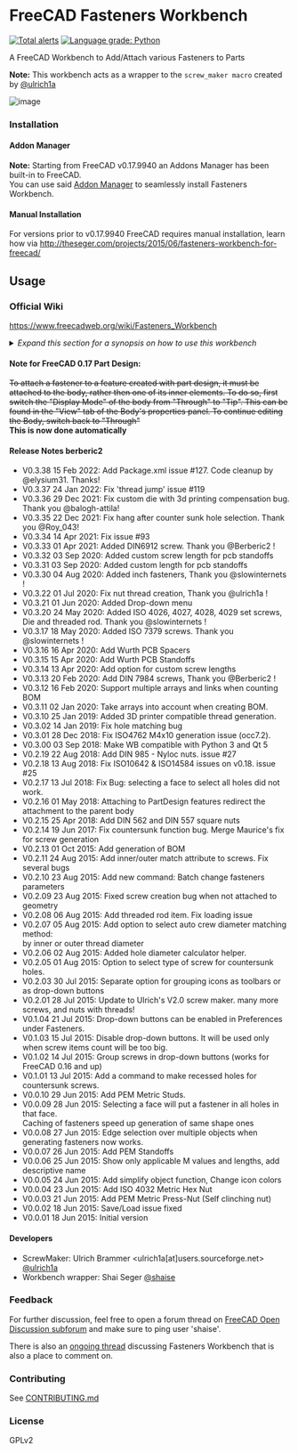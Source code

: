 # FreeCAD Fasteners Workbench
[![Total alerts](https://img.shields.io/lgtm/alerts/g/shaise/FreeCAD_FastenersWB.svg?logo=lgtm&logoWidth=18)](https://lgtm.com/projects/g/shaise/FreeCAD_FastenersWB/alerts/) [![Language grade: Python](https://img.shields.io/lgtm/grade/python/g/shaise/FreeCAD_FastenersWB.svg?logo=lgtm&logoWidth=18)](https://lgtm.com/projects/g/shaise/FreeCAD_FastenersWB/context:python)  

A FreeCAD Workbench to Add/Attach various Fasteners to Parts  


**Note:** This workbench acts as a wrapper to the `screw_maker macro` created by [@ulrich1a](https://github.com/ulrich1a)

![image](https://github.com/shaise/FreeCAD_FastenersWB/raw/master/Resources/FastenersScreencast.gif)



### Installation

#### Addon Manager
**Note:** Starting from FreeCAD v0.17.9940 an Addons Manager has been built-in to FreeCAD.  
You can use said [Addon Manager](https://github.com/FreeCAD/FreeCAD-addons/#1-builtin-addon-manager) to seamlessly install Fasteners Workbench.

#### Manual Installation
For versions prior to v0.17.9940 FreeCAD requires manual installation, learn how via http://theseger.com/projects/2015/06/fasteners-workbench-for-freecad/


## Usage
### Official Wiki
https://www.freecadweb.org/wiki/Fasteners_Workbench  
 
<details>
  <summary><i>Expand this section for a synopsis on how to use this workbench</i></summary> 

**Note:** this info is also available on http://theseger.com/projects/2015/06/fasteners-workbench-for-freecad/

### Where to Start

Usage is pretty straightforward:  
1. Install the workbench and restart FreeCAD
2. Open a new document in FreeCAD 
3. Select the Fasteners workbench from the workbench drop-down list  
Result: A series of screws will show on the toolbar:  

  ![FastenersToolbar](Resources/FSToolbar.png)  

4. Clicking on any of the screws will create this screw in the origin position with default size.  

5. To change size/length: select the newly created screw, then go to the data tab in the property panel, there you can change diameter and length. (For now it is in metric standard):  

  ![FS-Parameters](Resources/FSParams.png)

6. Changing the “thread” property to “true” will render the screw threads as well.  
 **Please note:**  
    * generating threads takes considerable amount of time, during which, FreeCAD will not be responsive.
    * the invert and offset properties are only applicable to attached fasteners.

### Attached Fasteners

Fasteners can also be attached to features in other parts. 

#### Attach Screw to part

* To attach a screw to a part, the part must have features with circular edges, such as holes.   

#### Attach Screw to hole(s)
* To attach screws to holes, select the desired circular edge or several edges (You can also select a face if you want to select all holes in that face):

  ![FastenersSelect](Resources/FSSelect.png)

*  Now click on the desired screw.  
  **Result:** A screw will be placed on each of the selected features, trying to match the screw size to the hole size:

  ![FastenersCreated](Resources/FSCreated.png)

* You can now, like before, change diameter and length from the properties panel. 

* If you wish the screw to hover above the hole, you can set the “offset” property  to the desired distance.  
  **Note:** Sometimes the screw does not detect the direction correctly and appears upside down.  
  To correct this change the “invert” property to true OR select the screw and press the Flip button:  
  ![Flip-Button](Icons/IconFlip.svg) in the toolbar.

#### Attach Fastener to different feature

* To attach an existing fastener to a different feature, select the screw, then ctrl-select the new feature:

  ![Fasteners-Select-Move](Resources/FSSelMove.png)

* Now press the Move button ![Move-Button](Icons/IconMove.svg) in the toolbar

* **Result:** The screw will move to the new location:  

  ![Fasteners-Moved](Resources/FSMoved.png)

  * **Note:** An attached screw will move with the part it is attached to.  
    **If you wish to detach the screw from the parent part**:  
    * simply select only the screw  
    * then press the move button.  
    ***Result:** the screw is now detached and can be moved individually.

### Simplifying objects

**Important Note:** If you wish to share FCStd files that contains fasteners (or parts from other custom parametric workbenches)  with other people, they must install these workbenches as well, or else they will get errors when trying to use them.

**However**, if you just want to share the resulting parts, with no need to change object’s parameters, you can use the **Simplify** function ![Simplify-button](Icons/IconShape.svg) to convert the fasteners to simple shapes.  

**Result:** They will appear as new Shape parts in the model tree. You can then delete the original fasteners and save as a simple FCStd that can be read and used on any FreeCAD installation.


### Adding Fasteners via Python

You can create screws with a script using the `createFastener` command:
```python
createFastener(type, diam, len, threadType, shapeOnly = False)
```
`threadType` can be `'simple'` or `'real`  
`shapeOnly` can be **True** if you just want to get the object or **False** (default) if you want it to be added to the treeView and shown.
```python
import ScrewMaker
sm = ScrewMaker.Instance()
screwobj = sm.createFastener('ISO7046', 'M6', '8', 'simple')
```

</details>

#### Note for FreeCAD 0.17 Part Design:
~~To attach a fastener to a feature created with part design, it must be attached to the body, rather then one of its inner elements. To do so, first switch the "Display Mode" of the body from "Through" to "Tip". This can be found in the "View" tab of the Body's properties panel. To continue editing the Body, switch back to "Through"~~  
**This is now done automatically**

#### Release Notes berberic2
* V0.3.38  15 Feb 2022:  Add Package.xml issue #127. Code cleanup by @elysium31. Thanks!
* V0.3.37  24 Jan 2022:  Fix 'thread jump' issue #119
* V0.3.36  29 Dec 2021:  Fix custom die with 3d printing compensation bug. Thank you @balogh-attila!
* V0.3.35  22 Dec 2021:  Fix hang after counter sunk hole selection. Thank you @Roy_043!
* V0.3.34  14 Apr 2021:  Fix issue #93
* V0.3.33  01 Apr 2021:  Added DIN6912 screw. Thank you @Berberic2 !
* V0.3.32  03 Sep 2020:  Added custom screw length for pcb standoffs
* V0.3.31  03 Sep 2020:  Added custom length for pcb standoffs
* V0.3.30  04 Aug 2020:  Added inch fasteners, Thank you @slowinternets !
* V0.3.22  01 Jul 2020:  Fix nut thread creation, Thank you @ulrich1a !
* V0.3.21  01 Jun 2020:  Added Drop-down menu
* V0.3.20  24 May 2020:  Added ISO 4026, 4027, 4028, 4029 set screws, Die and threaded rod. Thank you @slowinternets !
* V0.3.17  18 May 2020:  Added ISO 7379 screws. Thank you @slowinternets !
* V0.3.16  16 Apr 2020:  Add Wurth PCB Spacers
* V0.3.15  15 Apr 2020:  Add Wurth PCB Standoffs
* V0.3.14  13 Apr 2020:  Add option for custom screw lengths
* V0.3.13  20 Feb 2020:  Add DIN 7984 screws, Thank you @Berberic2 !
* V0.3.12  16 Feb 2020:  Support multiple arrays and links when counting BOM
* V0.3.11  02 Jan 2020:  Take arrays into account when creating BOM. 
* V0.3.10  25 Jan 2019:  Added 3D printer compatible thread generation.  
* V0.3.02  14 Jan 2019:  Fix hole matching bug  
* V0.3.01  28 Dec 2018:  Fix ISO4762 M4x10 generation issue (occ7.2).  
* V0.3.00  03 Sep 2018:  Make WB compatible with Python 3 and Qt 5  
* V0.2.19  22 Aug 2018:  Add DIN 985 - Nyloc nuts. issue #27  
* V0.2.18  13 Aug 2018:  Fix ISO10642 & ISO14584 issues on v0.18. issue #25  
* V0.2.17  13 Jul 2018:  Fix Bug: selecting a face to select all holes did not work.  
* V0.2.16  01 May 2018:  Attaching to PartDesign features redirect the attachment to the parent body  
* V0.2.15  25 Apr 2018:  Add DIN 562 and DIN 557 square nuts  
* V0.2.14  19 Jun 2017:  Fix countersunk function bug. Merge Maurice's fix for screw generation  
* V0.2.13  01 Oct 2015:  Add generation of BOM  
* V0.2.11  24 Aug 2015:  Add inner/outer match attribute to screws. Fix several bugs  
* V0.2.10  23 Aug 2015:  Add new command: Batch change fasteners parameters  
* V0.2.09  23 Aug 2015:  Fixed screw creation bug when not attached to geometry  
* V0.2.08  06 Aug 2015:  Add threaded rod item. Fix loading issue  
* V0.2.07  05 Aug 2015:  Add option to select auto crew diameter matching method:  
                         by inner or outer thread diameter  
* V0.2.06  02 Aug 2015:  Added hole diameter calculator helper.  
* V0.2.05  01 Aug 2015:  Option to select type of screw for countersunk holes.  
* V0.2.03  30 Jul 2015:  Separate option for grouping icons as toolbars or as drop-down buttons  
* V0.2.01  28 Jul 2015:  Update to Ulrich's V2.0 screw maker. many more screws, and nuts with threads!  
* V0.1.04  21 Jul 2015:  Drop-down buttons can be enabled in Preferences under Fasteners.  
* V0.1.03  15 Jul 2015:  Disable drop-down buttons. It will be used only when screw items count will be too big.  
* V0.1.02  14 Jul 2015:  Group screws in drop-down buttons (works for FreeCAD 0.16 and up)  
* V0.1.01  13 Jul 2015:  Add a command to make recessed holes for countersunk screws.  
* V0.0.10  29 Jun 2015:  Add PEM Metric Studs.  
* V0.0.09  28 Jun 2015:  Selecting a face will put a fastener in all holes in that face.  
                         Caching of fasteners speed up generation of same shape ones  
* V0.0.08  27 Jun 2015:  Edge selection over multiple objects when generating fasteners now works.  
* V0.0.07  26 Jun 2015:  Add PEM Standoffs  
* V0.0.06  25 Jun 2015:  Show only applicable M values and lengths, add descriptive name  
* V0.0.05  24 Jun 2015:  Add simplify object function, Change icon colors  
* V0.0.04  23 Jun 2015:  Add ISO 4032 Metric Hex Nut  
* V0.0.03  21 Jun 2015:  Add PEM Metric Press-Nut (Self clinching nut)  
* V0.0.02  18 Jun 2015:  Save/Load issue fixed  
* V0.0.01  18 Jun 2015:  Initial version  


#### Developers
* ScrewMaker: Ulrich Brammer <ulrich1a[at]users.sourceforge.net> [@ulrich1a](https://github.com/ulrich1a)  
* Workbench wrapper:  Shai Seger [@shaise](https://github.com/shaise)

### Feedback
For further discussion, feel free to open a forum thread on [FreeCAD Open Discussion subforum](https://forum.freecadweb.org/viewforum.php?f=8&sid=853eff68d2a09bfd39fb3508d038af97) and make sure to ping user 'shaise'.  

There is also an [ongoing thread](https://forum.freecadweb.org/viewtopic.php?f=8&t=114290) discussing Fasteners Workbench that is also a place to comment on.

### Contributing

See [CONTRIBUTING.md](CONTRIBUTING.md)

### License
GPLv2

